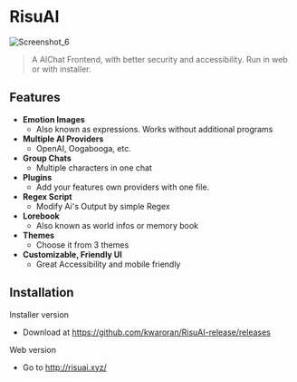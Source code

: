 # RisuAI
![Screenshot_6](https://github.com/kwaroran/RisuAI/assets/116663078/cccb9b33-5dbd-47d7-9c85-61464790aafe)

> A AIChat Frontend, with better security and accessibility. Run in web or with installer.


## Features
 - **Emotion Images**
   - Also known as expressions. Works without additional programs
 - **Multiple AI Providers**
   - OpenAI, Oogabooga, etc.
 - **Group Chats**
   - Multiple characters in one chat
 - **Plugins**
   - Add your features own providers with one file.
 - **Regex Script**
   - Modify Ai's Output by simple Regex
 - **Lorebook**
   - Also known as world infos or memory book
 - **Themes**
   - Choose it from 3 themes
 - **Customizable, Friendly UI**
   - Great Accessibility and mobile friendly

## Installation

Installer version
 - Download at https://github.com/kwaroran/RisuAI-release/releases

Web version
 - Go to http://risuai.xyz/

